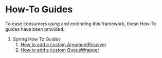# How-To Guides
To ease consumers using and extending this framework, these How-To guides have been provided.

1. Spring How To Guides
    1. [How to add a custom ArgumentResolver](spring/spring-how-to-add-custom-argument-resolver.md)
    1. [How to add a custom QueueWrapper](spring/spring-how-to-add-custom-queue-wrapper.md)
